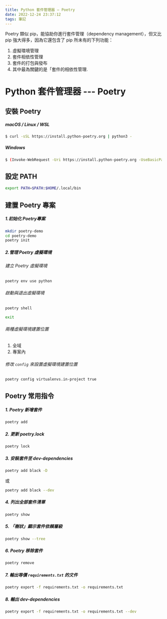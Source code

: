 ```yaml
---
title: Python 套件管理器 — Poetry
date: 2022-12-24 23:37:12
tags: 筆記
---
```

Poetry 類似 pip，能協助你進行套件管理（dependency management），但又比 pip 強大得多，因為它還包含了 pip 所未有的下列功能：

1. 虛擬環境管理
1. 套件相依性管理
1. 套件的打包與發布
1. 其中最為關鍵的是「套件的相依性管理.

# Python 套件管理器 --- Poetry 

## 安裝 Poetry

##### macOS / Linux / WSL

``` bash
$ curl -sSL https://install.python-poetry.org | python3 -
```
##### Windows

``` bash
$ (Invoke-WebRequest -Uri https://install.python-poetry.org -UseBasicParsing).Content | python -
```

## 設定 PATH

``` bash
export PATH=$PATH:$HOME/.local/bin
```

## 建置 Poetry 專案

##### 1.初始化 Poetry專案

``` bash
mkdir poetry-demo
cd poetry-demo
poetry init
```

##### 2.管理 Poetry 虛擬環境

###### 建立 Poetry 虛擬環境

``` bash
poetry env use python
```

###### 啟動與退出虛擬環境

``` bash
poetry shell
```

``` bash
exit
```

###### 兩種虛擬環境建置位置
1. 全域
1. 專案內


###### 修改 `config` 來設置虛擬環境建置位置
``` bash
poetry config virtualenvs.in-project true
```

## Poetry 常用指令

##### 1. Poetry 新增套件

``` bash
poetry add
```

##### 2. 更新 poetry.lock

``` bash
poetry lock
```

##### 3. 安裝套件至 dev-dependencies

``` bash
poetry add black -D
```
或
``` bash
poetry add black --dev
```

##### 4. 列出全部套件清單

``` bash
poetry show
```

##### 5. 「樹狀」顯示套件依賴層級

``` bash
poetry show --tree
```

##### 6. Poetry 移除套件

``` bash
poetry remove
```

##### 7. 輸出等價 `requirements.txt` 的文件

``` bash
poetry export -f requirements.txt -o requirements.txt

```
##### 8. 輸出 dev-dependencies

``` bash
poetry export -f requirements.txt -o requirements.txt --dev
```


